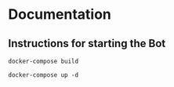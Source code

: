 # Documentation

## Instructions for starting the Bot

`docker-compose build`

`docker-compose up -d`

